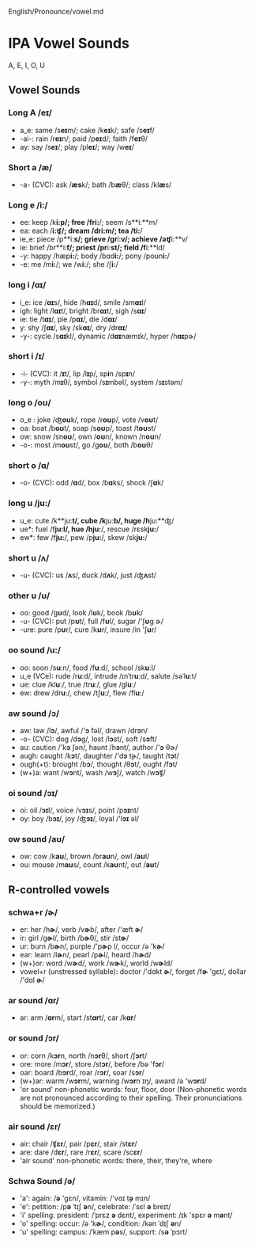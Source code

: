 English/Pronounce/vowel.md

# IPA Vowel Sounds

A, E, I, O, U

## Vowel Sounds

### Long A  **/eɪ/** 

- a_e: same /s**eɪ**m/;    cake /k**eɪ**k/; safe /s**eɪ**f/
- -ai-: rain /r**eɪ**n/;    paid /p**eɪ**d/;    faith /f**eɪ**θ/
- ay:  say /s**eɪ**/;  play /pl**eɪ**/;    way /w**eɪ**/

### Short a **/æ/**
- -a- (CVC): ask /**æs**k/; bath /b**æ**θ/; class /kl**æ**s/

### Long e **/i:/**
- ee: keep /k**i:**p/;   free /fr**i:**/; seem /s**i:**m/
- ea: each /**i:**ʧ/;    dream /dr**i:**m/;   tea /t**i:**/
- ie_e: piece /p**i:**s/;  grieve /gr**i:**v/;  achieve /əʧ**i:**v/
- ie: brief /br**i:**f/; priest /pr**i:**st/; field /f**i:**ld/
- -y: happy /hæp**i:**/; body /bɑd**i:**/;    pony /poʊn**i:**/
- -e: me /m**i:**/;  we /w**i:**/;    she /ʃ**i:**/

### long i **/ɑɪ/** 
- i_e: ice /**ɑɪ**s/, hide /h**ɑɪ**d/, smile /sm**ɑɪ**l/
- igh: light /l**ɑɪ**t/, bright /br**ɑɪ**t/, sigh /s**ɑɪ**/
- ie: tie /t**ɑɪ**/, pie /p**ɑɪ**/, die /d**ɑɪ**/
- y: shy /ʃ**ɑɪ**/, sky /sk**ɑɪ**/, dry /dr**ɑɪ**/
- -y-: cycle /s**ɑɪ**kl/, dynamic /d**ɑɪ**næmɪk/, hyper /h**ɑɪ**pɚ/
### short i **/ɪ/**
- -i- (CVC):  it /**ɪ**t/, lip /l**ɪ**p/, sp**i**n /sp**ɪ**n/
- -y-: myth /m**ɪ**θ/, symbol /s**ɪ**mbəl/, system /s**ɪ**stəm/
### long o **/oʊ/**
- o_e : joke /ʤ**oʊ**k/, rope /r**oʊ**p/, vote /v**oʊ**t/
- oa: boat /b**oʊ**t/, soap /s**oʊ**p/,  toast /t**oʊ**st/
- ow: snow /sn**oʊ**/, own /**oʊ**n/, known /n**oʊ**n/
- -o-: most /m**oʊ**st/, go /g**oʊ**/, both /b**oʊ**θ/
### short o **/ɑ/** 
- -o- (CVC): odd /**ɑ**d/, box /b**ɑ**ks/, shock /ʃ**ɑ**k/
### long u **/ju:/**
- u_e: cute /k**ju:**t/, cube /k**ju:**b/, huge /h**ju:**ʤ/
- ue*: fuel /f**ju:**l/, hue /h**ju:**/, rescue /rɛsk**ju:**/
- ew*: few /f**ju:**/, pew /p**ju:**/, skew /sk**ju:**/
### short u **/ʌ/**
- -u- (CVC): us /**ʌ**s/, duck /d**ʌ**k/, just /ʤ**ʌ**st/
### other u **/ʊ/**
- oo: good /g**ʊ**d/, look /l**ʊ**k/, book /b**ʊ**k/
- -u- (CVC): put /p**ʊ**t/, full /f**ʊ**l/, sugar /'ʃ**ʊ**g ɚ/
- -ure: pure /p**ʊ**r/, cure /k**ʊ**r/,  insure /in 'ʃ**ʊ**r/
### oo sound **/u:/**
- oo: soon /s**uː**n/, food /f**uː**d/, school /sk**uː**l/
- u_e (VCe): rude /r**uː**d/, intrude /ɪnˈtr**uː**d/, salute /səˈl**uː**t/
- ue: clue /kl**uː**/,  true /tr**uː**/, glue /ɡl**uː**/
- ew: drew /dr**uː**/, chew /tʃ**uː**/, flew /fl**uː**/
### aw sound **/ɔ/**
- aw: law /l**ɔ**/, awful /'**ɔ** fəl/, drawn /dr**ɔ**n/
- -o- (CVC): dog /d**ɔ**g/, lost /l**ɔ**st/, soft /s**ɔ**ft/
- au: caution /'k**ɔ** ʃən/, haunt /h**ɔ**nt/, author /'**ɔ** θɚ/
- augh: caught /k**ɔ**t/, daughter /'d**ɔ** t̬ɚ/, taught /t**ɔ**t/
- ough(+t): brought /b**ɔ**/, thought /θ**ɔ**t/, ought /f**ɔ**t/
- (w+)a:  want /w**ɔ**nt/, wash /w**ɔ**ʃ/, watch /w**ɔ**ʧ/
### oi sound **/ɔɪ/**
- oi: oil /**ɔɪ**l/, voice /v**ɔɪ**s/, point /p**ɔɪ**nt/
- oy: boy /b**ɔɪ**/, joy /ʤ**ɔɪ**/,  loyal /'l**ɔɪ** əl/
### ow sound **/aʊ/**
- ow: cow /k**aʊ**/,  brown /br**aʊ**n/, owl /**aʊ**l/
- ou:  mouse /m**aʊ**s/, count /k**aʊ**nt/, out /**aʊ**t/

## R-controlled vowels

### schwa+r /ɚ/
- er: her /h**ɚ**/, verb /v**ɚ**b/, after /'æft **ɚ**/
- ir: girl /g**ɚ**l/,  birth /b**ɚ**θ/, stir /st**ɚ**/
- ur: burn /b**ɚ**n/, purple /'p**ɚ**p l/, occur /ə 'k**ɚ**/
- ear:  learn /l**ɚ**n/, pearl /p**ɚ**l/, heard /h**ɚ**d/
- (w+)or: word /w**ɚ**d/,  work /w**ɚ**k/, world /w**ɚ**ld/
- vowel+r (unstressed syllable): doctor /'dɑkt **ɚ**/,  forget /f**ɚ** 'gɛt/, dollar /'dɑl **ɚ**/
### ar sound /ɑr/
- ar: arm /**ɑr**m/, start /st**ɑr**t/, car /k**ɑr**/
### or sound /ɔr/
- or: corn /k**ɔr**n, north /n**ɔr**θ/,  short /ʃ**ɔr**t/
- ore: more /m**ɔr**/, store /st**ɔr**/, before /bə 'f**ɔr**/
- oar: board /b**ɔr**d/, roar /r**ɔr**/,  soar /s**ɔr**/
- (w+)ar:  warm /w**ɔr**m/, warning /w**ɔr**n ɪŋ/, award /ə 'w**ɔr**d/
- 'or sound' non-phonetic words: four, floor, door
(Non-phonetic words are not pronounced according to their spelling. Their pronunciations should be memorized.)
### air sound /ɛr/
- air:  chair /ʧ**ɛr**/, pair /p**ɛr**/, stair /st**ɛr**/
- are: dare /d**ɛr**/, rare /r**ɛr**/, scare /sc**ɛr**/
- 'air sound' non-phonetic words: there, their, they're, where
### Schwa Sound /ə/ 
- 'a': again: /**ə** 'gɛn/, vitamin: /'vɑɪ t̬**ə** mɪn/
- 'e': petition: /p**ə** ˈtɪʃ **ə**n/, celebrate: /ˈsɛl **ə** breɪt/
- 'i' spelling: president: /ˈprɛz **ə** dɛnt/, experiment: /ɪk 'spɛr **ə** m**ə**nt/
- 'o' spelling: occur: /ə 'k**ɚ**/, condition: /kən ˈdɪʃ **ə**n/
- 'u' spelling: campus: /ˈkæm p**ə**s/, support: /s**ə** ˈpɔrt/

